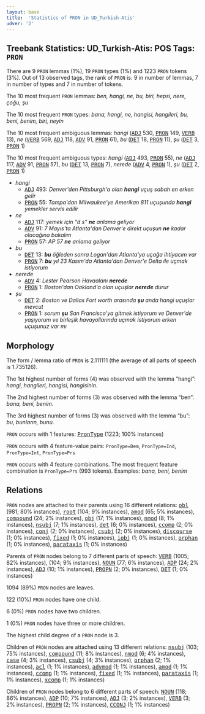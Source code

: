 ```yaml
---
layout: base
title:  'Statistics of PRON in UD_Turkish-Atis'
udver: '2'
---
```


## Treebank Statistics: UD_Turkish-Atis: POS Tags: `PRON`

There are 9 `PRON` lemmas (1%), 19 `PRON` types (1%) and 1223 `PRON` tokens (3%).
Out of 13 observed tags, the rank of `PRON` is: 9 in number of lemmas, 7 in number of types and 7 in number of tokens.

The 10 most frequent `PRON` lemmas: <em>ben, hangi, ne, bu, biri, hepsi, nere, çoğu, şu</em>

The 10 most frequent `PRON` types:  <em>bana, hangi, ne, hangisi, hangileri, bu, beni, benim, biri, neyin</em>

The 10 most frequent ambiguous lemmas: <em>hangi</em> (<tt><a href="tr_atis-pos-ADJ.html">ADJ</a></tt> 530, <tt><a href="tr_atis-pos-PRON.html">PRON</a></tt> 149, <tt><a href="tr_atis-pos-VERB.html">VERB</a></tt> 13), <em>ne</em> (<tt><a href="tr_atis-pos-VERB.html">VERB</a></tt> 569, <tt><a href="tr_atis-pos-ADJ.html">ADJ</a></tt> 118, <tt><a href="tr_atis-pos-ADV.html">ADV</a></tt> 91, <tt><a href="tr_atis-pos-PRON.html">PRON</a></tt> 61), <em>bu</em> (<tt><a href="tr_atis-pos-DET.html">DET</a></tt> 18, <tt><a href="tr_atis-pos-PRON.html">PRON</a></tt> 11), <em>şu</em> (<tt><a href="tr_atis-pos-DET.html">DET</a></tt> 3, <tt><a href="tr_atis-pos-PRON.html">PRON</a></tt> 1)

The 10 most frequent ambiguous types:  <em>hangi</em> (<tt><a href="tr_atis-pos-ADJ.html">ADJ</a></tt> 493, <tt><a href="tr_atis-pos-PRON.html">PRON</a></tt> 55), <em>ne</em> (<tt><a href="tr_atis-pos-ADJ.html">ADJ</a></tt> 117, <tt><a href="tr_atis-pos-ADV.html">ADV</a></tt> 91, <tt><a href="tr_atis-pos-PRON.html">PRON</a></tt> 57), <em>bu</em> (<tt><a href="tr_atis-pos-DET.html">DET</a></tt> 13, <tt><a href="tr_atis-pos-PRON.html">PRON</a></tt> 7), <em>nerede</em> (<tt><a href="tr_atis-pos-ADV.html">ADV</a></tt> 4, <tt><a href="tr_atis-pos-PRON.html">PRON</a></tt> 1), <em>şu</em> (<tt><a href="tr_atis-pos-DET.html">DET</a></tt> 2, <tt><a href="tr_atis-pos-PRON.html">PRON</a></tt> 1)


* <em>hangi</em>
  * <tt><a href="tr_atis-pos-ADJ.html">ADJ</a></tt> 493: <em>Denver'den Pittsburgh'a olan <b>hangi</b> uçuş sabah en erken gelir</em>
  * <tt><a href="tr_atis-pos-PRON.html">PRON</a></tt> 55: <em>Tampa'dan Milwaukee'ye Amerikan 811 uçuşunda <b>hangi</b> yemekler servis edilir</em>
* <em>ne</em>
  * <tt><a href="tr_atis-pos-ADJ.html">ADJ</a></tt> 117: <em>yemek için "d s" <b>ne</b> anlama geliyor</em>
  * <tt><a href="tr_atis-pos-ADV.html">ADV</a></tt> 91: <em>7 Mayıs'ta Atlanta'dan Denver'e direkt uçuşun <b>ne</b> kadar olacağına bakalım</em>
  * <tt><a href="tr_atis-pos-PRON.html">PRON</a></tt> 57: <em>AP 57 <b>ne</b> anlama geliyor</em>
* <em>bu</em>
  * <tt><a href="tr_atis-pos-DET.html">DET</a></tt> 13: <em><b>bu</b> öğleden sonra Logan'dan Atlanta'ya uçağa ihtiyacım var</em>
  * <tt><a href="tr_atis-pos-PRON.html">PRON</a></tt> 7: <em><b>bu</b> yıl 23 Kasım'da Atlanta'dan Denver'e Delta ile uçmak istiyorum</em>
* <em>nerede</em>
  * <tt><a href="tr_atis-pos-ADV.html">ADV</a></tt> 4: <em>Lester Pearson Havaalanı <b>nerede</b></em>
  * <tt><a href="tr_atis-pos-PRON.html">PRON</a></tt> 1: <em>Boston'dan Oakland'a olan uçuşlar <b>nerede</b> durur</em>
* <em>şu</em>
  * <tt><a href="tr_atis-pos-DET.html">DET</a></tt> 2: <em>Boston ve Dallas Fort worth arasında <b>şu</b> anda hangi uçuşlar mevcut</em>
  * <tt><a href="tr_atis-pos-PRON.html">PRON</a></tt> 1: <em>sorum <b>şu</b> San Francisco'ya gitmek istiyorum ve Denver'de yaşıyorum ve birleşik havayollarında uçmak istiyorum erken uçuşunuz var mı</em>

## Morphology

The form / lemma ratio of `PRON` is 2.111111 (the average of all parts of speech is 1.735126).

The 1st highest number of forms (4) was observed with the lemma “hangi”: <em>hangi, hangileri, hangisi, hangisinin</em>.

The 2nd highest number of forms (3) was observed with the lemma “ben”: <em>bana, beni, benim</em>.

The 3rd highest number of forms (3) was observed with the lemma “bu”: <em>bu, bunların, bunu</em>.

`PRON` occurs with 1 features: <tt><a href="tr_atis-feat-PronType.html">PronType</a></tt> (1223; 100% instances)

`PRON` occurs with 4 feature-value pairs: `PronType=Dem`, `PronType=Ind`, `PronType=Int`, `PronType=Prs`

`PRON` occurs with 4 feature combinations.
The most frequent feature combination is `PronType=Prs` (993 tokens).
Examples: <em>bana, beni, benim</em>


## Relations

`PRON` nodes are attached to their parents using 16 different relations: <tt><a href="tr_atis-dep-obl.html">obl</a></tt> (981; 80% instances), <tt><a href="tr_atis-dep-root.html">root</a></tt> (104; 9% instances), <tt><a href="tr_atis-dep-amod.html">amod</a></tt> (65; 5% instances), <tt><a href="tr_atis-dep-compound.html">compound</a></tt> (24; 2% instances), <tt><a href="tr_atis-dep-obj.html">obj</a></tt> (17; 1% instances), <tt><a href="tr_atis-dep-nmod.html">nmod</a></tt> (8; 1% instances), <tt><a href="tr_atis-dep-nsubj.html">nsubj</a></tt> (7; 1% instances), <tt><a href="tr_atis-dep-det.html">det</a></tt> (6; 0% instances), <tt><a href="tr_atis-dep-ccomp.html">ccomp</a></tt> (2; 0% instances), <tt><a href="tr_atis-dep-conj.html">conj</a></tt> (2; 0% instances), <tt><a href="tr_atis-dep-csubj.html">csubj</a></tt> (2; 0% instances), <tt><a href="tr_atis-dep-discourse.html">discourse</a></tt> (1; 0% instances), <tt><a href="tr_atis-dep-fixed.html">fixed</a></tt> (1; 0% instances), <tt><a href="tr_atis-dep-iobj.html">iobj</a></tt> (1; 0% instances), <tt><a href="tr_atis-dep-orphan.html">orphan</a></tt> (1; 0% instances), <tt><a href="tr_atis-dep-parataxis.html">parataxis</a></tt> (1; 0% instances)

Parents of `PRON` nodes belong to 7 different parts of speech: <tt><a href="tr_atis-pos-VERB.html">VERB</a></tt> (1005; 82% instances),  (104; 9% instances), <tt><a href="tr_atis-pos-NOUN.html">NOUN</a></tt> (77; 6% instances), <tt><a href="tr_atis-pos-ADP.html">ADP</a></tt> (24; 2% instances), <tt><a href="tr_atis-pos-ADJ.html">ADJ</a></tt> (10; 1% instances), <tt><a href="tr_atis-pos-PROPN.html">PROPN</a></tt> (2; 0% instances), <tt><a href="tr_atis-pos-DET.html">DET</a></tt> (1; 0% instances)

1094 (89%) `PRON` nodes are leaves.

122 (10%) `PRON` nodes have one child.

6 (0%) `PRON` nodes have two children.

1 (0%) `PRON` nodes have three or more children.

The highest child degree of a `PRON` node is 3.

Children of `PRON` nodes are attached using 13 different relations: <tt><a href="tr_atis-dep-nsubj.html">nsubj</a></tt> (103; 75% instances), <tt><a href="tr_atis-dep-compound.html">compound</a></tt> (11; 8% instances), <tt><a href="tr_atis-dep-nmod.html">nmod</a></tt> (6; 4% instances), <tt><a href="tr_atis-dep-case.html">case</a></tt> (4; 3% instances), <tt><a href="tr_atis-dep-csubj.html">csubj</a></tt> (4; 3% instances), <tt><a href="tr_atis-dep-orphan.html">orphan</a></tt> (2; 1% instances), <tt><a href="tr_atis-dep-acl.html">acl</a></tt> (1; 1% instances), <tt><a href="tr_atis-dep-advmod.html">advmod</a></tt> (1; 1% instances), <tt><a href="tr_atis-dep-amod.html">amod</a></tt> (1; 1% instances), <tt><a href="tr_atis-dep-ccomp.html">ccomp</a></tt> (1; 1% instances), <tt><a href="tr_atis-dep-fixed.html">fixed</a></tt> (1; 1% instances), <tt><a href="tr_atis-dep-parataxis.html">parataxis</a></tt> (1; 1% instances), <tt><a href="tr_atis-dep-xcomp.html">xcomp</a></tt> (1; 1% instances)

Children of `PRON` nodes belong to 6 different parts of speech: <tt><a href="tr_atis-pos-NOUN.html">NOUN</a></tt> (118; 86% instances), <tt><a href="tr_atis-pos-ADP.html">ADP</a></tt> (10; 7% instances), <tt><a href="tr_atis-pos-ADJ.html">ADJ</a></tt> (3; 2% instances), <tt><a href="tr_atis-pos-VERB.html">VERB</a></tt> (3; 2% instances), <tt><a href="tr_atis-pos-PROPN.html">PROPN</a></tt> (2; 1% instances), <tt><a href="tr_atis-pos-CCONJ.html">CCONJ</a></tt> (1; 1% instances)

